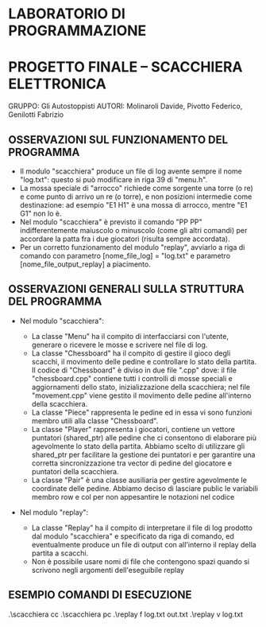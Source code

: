 # LABORATORIO DI PROGRAMMAZIONE
# PROGETTO FINALE – SCACCHIERA ELETTRONICA

GRUPPO: Gli Autostoppisti
AUTORI: Molinaroli Davide, Pivotto Federico, Genilotti Fabrizio



## OSSERVAZIONI SUL FUNZIONAMENTO DEL PROGRAMMA
 
 - Il modulo "scacchiera" produce un file di log avente sempre il nome "log.txt": questo si può modificare in riga 39 di "menu.h".
 - La mossa speciale di "arrocco" richiede come sorgente una torre (o re) e come punto di arrivo un re (o torre), e non posizioni intermedie come destinazione: ad esempio "E1 H1" è una mossa di arrocco, mentre "E1 G1" non lo è.
 - Nel modulo "scacchiera" è previsto il comando "PP PP" indifferentemente maiuscolo o minuscolo (come gli altri comandi) per accordare la patta fra i due giocatori (risulta sempre accordata).
 - Per un corretto funzionamento del modulo "replay", avviarlo a riga di comando con parametro [nome_file_log] = "log.txt" e parametro [nome_file_output_replay] a piacimento.



## OSSERVAZIONI GENERALI SULLA STRUTTURA DEL PROGRAMMA
 
 - Nel modulo "scacchiera":
    * La classe "Menu" ha il compito di interfacciarsi con l'utente, generare o ricevere le mosse e scrivere nel file di log.
    * La classe "Chessboard" ha il compito di gestire il gioco degli scacchi, il movimento delle pedine e controllare lo stato della partita.
      Il codice di "Chessboard" è diviso in due file ".cpp" dove: il file "chessboard.cpp" contiene tutti i controlli di mosse speciali e aggiornamenti dello stato, inizializzazione della scacchiera; nel file "movement.cpp" viene gestito il movimento delle pedine all'interno della scacchiera.
    * La classe "Piece" rappresenta le pedine ed in essa vi sono funzioni membro utili alla classe "Chessboard".
    * La classe "Player" rappresenta i giocatori, contiene un vettore puntatori (shared_ptr) alle pedine che ci consentono di elaborare più agevolmente lo stato della partita.
    Abbiamo scelto di utilizzare gli shared_ptr per facilitare la gestione dei puntatori e per garantire una corretta sincronizzazione tra vector di pedine del giocatore e puntatori della scacchiera.
    * La classe "Pair" è una classe ausiliaria per gestire agevolmente le coordinate delle pedine.
      Abbiamo deciso di lasciare public le variabili membro row e col per non appesantire le notazioni nel codice
 
 - Nel modulo "replay":
    * La classe "Replay" ha il compito di interpretare il file di log prodotto dal modulo "scacchiera" e specificato da riga di comando, ed eventualmente produce un file di output con all'interno il replay della partita a scacchi.
    * Non è possibile usare nomi di file che contengono spazi quando si scrivono negli argomenti dell'eseguibile replay



## ESEMPIO COMANDI DI ESECUZIONE
.\scacchiera cc
.\scacchiera pc
.\replay f log.txt out.txt
.\replay v log.txt